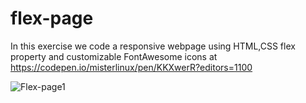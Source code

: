 # flex-page

In this exercise we code a responsive webpage using HTML,CSS flex property and customizable FontAwesome icons
at https://codepen.io/misterlinux/pen/KKXwerR?editors=1100

![Flex-page1](https://user-images.githubusercontent.com/43761354/173854001-c17f8b0a-4b1b-4b6f-9107-fe18f87e47fc.PNG)
